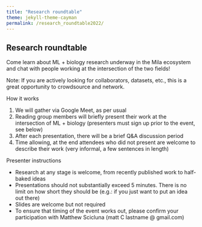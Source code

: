 ```yaml
---
title: "Research roundtable"
theme: jekyll-theme-cayman
permalink: /research_roundtable2022/
--- 
```


## Research roundtable

Come learn about ML + biology research underway in the Mila ecosystem and chat with people working at the intersection of the two fields! 

Note: If you are actively looking for collaborators, datasets, etc., this is a great opportunity to crowdsource and network. 

How it works
1. We will gather via Google Meet, as per usual
2. Reading group members will briefly present their work at the intersection of ML + biology (presenters must sign up prior to the event, see below)
3. After each presentation, there will be a brief Q&A discussion period
4. Time allowing, at the end attendees who did not present are welcome to describe their work (very informal, a few sentences in length)

Presenter instructions
- Research at any stage is welcome, from recently published work to half-baked ideas
- Presentations should not substantially exceed 5 minutes. There is no limit on how short they should be (e.g.: if you just want to put an idea out there)
- Slides are welcome but not required
- To ensure that timing of the event works out, please confirm your participation with Matthew Scicluna (matt C lastname @ gmail.com)

